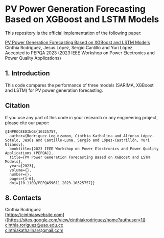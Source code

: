 # PV Power Generation Forecasting Based on XGBoost and LSTM Models
This repository is the official implementation of the following paper:

[PV Power Generation Forecasting Based on XGBoost and LSTM Models]([https://ieeexplore.ieee.org/document/10325757]) \
Cinthia Rodriguez, Jesus López, Sergio Cantillo and Yuri López \
Accepted to PEPQA 2023 (2023 IEEE Workshop on Power Electronics and Power Quality Applications) 


## 1. Introduction

This code compares the performance of three models (SARIMA, XGBoost and LSTM) for PV power generation forecasting.




## Citation
If you use any part of this code in your research or any engineering project, please cite our paper:

```
@INPROCEEDINGS{10325757,
  author={Rodriguez-Leguizamon, Cinthia Kathalina and Alfonso López-Sotelo, Jesús and Cantillo-Luna, Sergio and López-Castrillón, Yuri Ulianov},
  booktitle={2023 IEEE Workshop on Power Electronics and Power Quality Applications (PEPQA)}, 
  title={PV Power Generation Forecasting Based on XGBoost and LSTM Models}, 
  year={2023},
  volume={},
  number={},
  pages={1-6},
  doi={10.1109/PEPQA59611.2023.10325757}}

```


## 8. Contacts

Cinthia Rodriguez \
[https://cinthiaswebsite.com]([https://sites.google.com/view/cinthiakrodriguez/home?authuser=1]) \
cinthia.roriguez@uao.edu.co \
cinthiakathalinar@gmail.com
